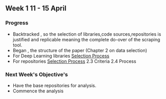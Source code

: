 ##  Week 1 11 - 15 April
### Progress
* Backtracked , so the selection of libraries,code sources,repositories is justified and replicable meaning the complete do-over of the scraping tool.
* Began , the structure of the paper (Chapter 2 on data selection)
* For  Deep Learning libraries [Selection Process](/pulling-repos/libraries.md)
* For  repositories [Selection Process](/Paper%20Structure/Chapter%202.md) 2.3 Criteria 2.4 Process
 

### Next Week's Objective's
* Have the base repositories for analysis.
* Commence the analysis  


